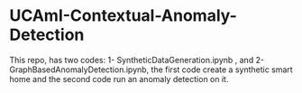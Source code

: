 # UCAmI-Contextual-Anomaly-Detection
This repo, has two codes: 1- SyntheticDataGeneration.ipynb , and 2- GraphBasedAnomalyDetection.ipynb, the first code create a synthetic smart home and the second code run an anomaly detection on it.
